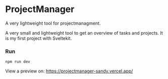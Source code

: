 # ProjectManager

A very lightweight tool for projectmanagment. 

A very small and lightweight tool to get an overview of tasks and projects. 
It is my first project with Sveltekit.

### Run
```
npm run dev
```

View a preview on: https://projectmanager-sandy.vercel.app/
